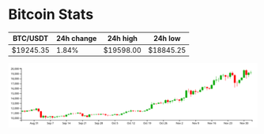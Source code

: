 # Bitcoin Stats

BTC/USDT|24h change|24h high|24h low|
|---|---|---|---|
|$19245.35|1.84%|$19598.00|$18845.25|

<img src="./chart.svg">
